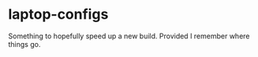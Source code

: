 # laptop-configs

Something to hopefully speed up a new build.  Provided I remember where things go.
